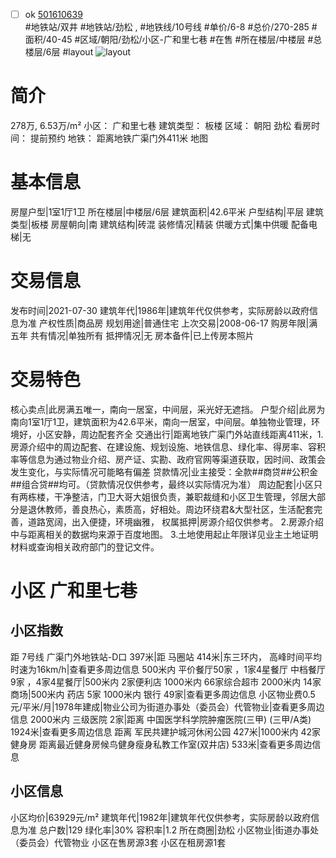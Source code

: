 - [ ] ok [501610639](https://bj.5i5j.com/ershoufang/501610639.html)  
 #地铁站/双井 #地铁站/劲松 ,  #地铁线/10号线
#单价/6-8 #总价/270-285 #面积/40-45   #区域/朝阳/劲松/小区-广和里七巷 #在售 #所在楼层/中楼层 #总楼层/6层 #layout 
![layout](http://image2a.5i5j.com/bdir/layout/c3135d4347af4cd6b59f96c26b540f09.jpg_P5.jpg) 
# 简介 
 278万,  6.53万/m² 
小区： 广和里七巷
建筑类型： 板楼
区域： 朝阳 劲松
看房时间： 提前预约
地铁： 距离地铁广渠门外411米 地图
# 基本信息 
 房屋户型|1室1厅1卫
所在楼层|中楼层/6层
建筑面积|42.6平米
户型结构|平层
建筑类型|板楼
房屋朝向|南
建筑结构|砖混
装修情况|精装
供暖方式|集中供暖
配备电梯|无
# 交易信息 
 发布时间|2021-07-30
建筑年代|1986年|建筑年代仅供参考，实际房龄以政府信息为准
产权性质|商品房
规划用途|普通住宅
上次交易|2008-06-17
购房年限|满五年
共有情况|单独所有
抵押情况|无
房本备件|已上传房本照片
# 交易特色 
 核心卖点|此房满五唯一，南向一居室，中间层，采光好无遮挡。
户型介绍|此房为南向1室1厅1卫，建筑面积为42.6平米，南向一居室，中间层。单独物业管理，环境好，小区安静，周边配套齐全
交通出行|距离地铁广渠门外站直线距离411米，1.房源介绍中的周边配套、在建设施、规划设施、地铁信息、绿化率、得房率、容积率等信息为通过物业介绍、房产证、实勘、政府官网等渠道获取，因时间、政策会发生变化，与实际情况可能略有偏差
贷款情况|业主接受：全款##商贷##公积金##组合贷##均可。（贷款情况仅供参考，最终以实际情况为准）
周边配套|小区只有两栋楼，干净整洁，门卫大哥大姐很负责，兼职裁缝和小区卫生管理，邻居大部分是退休教师，善良热心，素质高，好相处。周边环绕君&amp;大型社区，生活配套完善，道路宽阔，出入便捷，环境幽雅，
权属抵押|房源介绍仅供参考。 2.房源介绍中与距离相关的数据均来源于百度地图。 3.土地使用起止年限详见业主土地证明材料或查询相关政府部门的登记文件。
# 小区 广和里七巷
## 小区指数 
 距 7号线 广渠门外地铁站-D口 397米|距 马圈站 414米|东三环内， 高峰时间平均时速为16km/h|查看更多周边信息
500米内 平价餐厅50家 ，1家4星餐厅
中档餐厅9家 ，4家4星餐厅|500米内 2家便利店
1000米内 66家综合超市
2000米内 14家商场|500米内 药店 5家
1000米内 银行 49家|查看更多周边信息
小区物业费0.5元/平米/月|1978年建成|物业公司为街道办事处（委员会）代管物业|查看更多周边信息
2000米内 三级医院 2家|距离 中国医学科学院肿瘤医院(三甲) (三甲/A类) 1924米|查看更多周边信息
距离 军民共建护城河休闲公园 427米|1000米内 42家 健身房
距离最近健身房候鸟健身瘦身私教工作室(双井店) 533米|查看更多周边信息
## 小区信息 
 小区均价|63929元/m²
建筑年代|1982年|建筑年代仅供参考，实际房龄以政府信息为准
总户数|129
绿化率|30%
容积率|1.2
所在商圈|劲松
小区物业|街道办事处（委员会）代管物业
小区在售房源3套
小区在租房源1套
